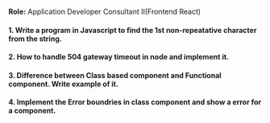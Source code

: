 **Role:** Application Developer Consultant II(Frontend React)

#### 1. Write a program in Javascript to find the 1st non-repeatative character from the string.
#### 2. How to handle 504 gateway timeout in node and implement it.
#### 3. Difference between Class based component and Functional component. Write example of it.
#### 4. Implement the Error boundries in class component and show a error for a component.